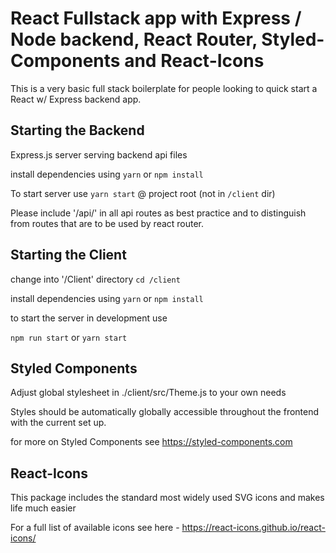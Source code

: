 # React Fullstack app with Express / Node backend, React Router, Styled-Components and React-Icons

This is a very basic full stack boilerplate for people looking to quick start a React w/ Express backend app. 

## Starting the Backend

Express.js server serving backend api files

install dependencies using `yarn` or `npm install`

To start server use `yarn start` @ project root (not in `/client` dir)

Please include '/api/' in all api routes as best practice and to distinguish from routes that are to be used by react router.

## Starting the Client

change into '/Client' directory `cd /client`

install dependencies using `yarn` or `npm install`

to start the server in development use

`npm run start` or `yarn start`

## Styled Components

Adjust global stylesheet in ./client/src/Theme.js to your own needs

Styles should be automatically globally accessible throughout the frontend with the current set up.

for more on Styled Components see https://styled-components.com

## React-Icons

This package includes the standard most widely used SVG icons and makes life much easier

For a full list of available icons see here - https://react-icons.github.io/react-icons/
